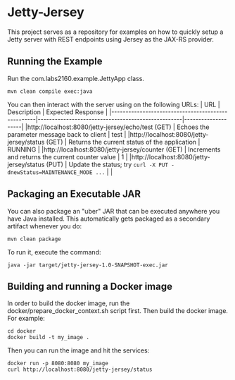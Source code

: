# Jetty-Jersey

This project serves as a repository for examples on how to quickly setup a Jetty server with REST endpoints using Jersey as the JAX-RS provider.


## Running the Example
Run the com.labs2160.example.JettyApp class.

```
mvn clean compile exec:java
```

You can then interact with the server using on the following URLs:
| URL                                               | Description                                       | Expected Response  |
|---------------------------------------------------|---------------------------------------------------|--------------------|
|http://localhost:8080/jetty-jersey/echo/test (GET) | Echoes the parameter message back to client       | test               |
|http://localhost:8080/jetty-jersey/status (GET)    | Returns the current status of the application     | RUNNING            |
|http://localhost:8080/jetty-jersey/counter (GET)   | Increments and returns the current counter value  | 1                  |
|http://localhost:8080/jetty-jersey/status (PUT)    | Update the status; try ```curl -X PUT -dnewStatus=MAINTENANCE_MODE ...``` | |


## Packaging an Executable JAR
You can also package an "uber" JAR that can be executed anywhere you have Java installed.  This automatically gets packaged as a secondary artifact whenever you do:

```
mvn clean package
```

To run it, execute the command:
```
java -jar target/jetty-jersey-1.0-SNAPSHOT-exec.jar 
```

## Building and running a Docker image
In order to build the docker image, run the docker/prepare\_docker\_context.sh script first.
Then build the docker image.  For example:

```
cd docker
docker build -t my_image .
```

Then you can run the image and hit the services:

```
docker run -p 8080:8080 my_image
curl http://localhost:8080/jetty-jersey/status
```